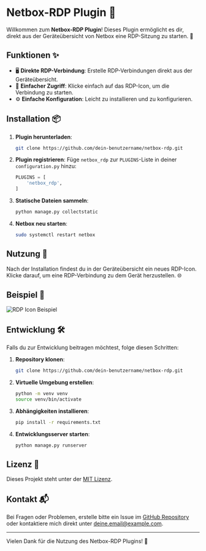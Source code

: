 # Netbox-RDP Plugin 🎉

Willkommen zum **Netbox-RDP Plugin**! Dieses Plugin ermöglicht es dir, direkt aus der Geräteübersicht von Netbox eine RDP-Sitzung zu starten. 🚀

## Funktionen ✨

- 🖥️ **Direkte RDP-Verbindung**: Erstelle RDP-Verbindungen direkt aus der Geräteübersicht.
- 🔗 **Einfacher Zugriff**: Klicke einfach auf das RDP-Icon, um die Verbindung zu starten.
- ⚙️ **Einfache Konfiguration**: Leicht zu installieren und zu konfigurieren.

## Installation 📦

1. **Plugin herunterladen**:
   ```bash
   git clone https://github.com/dein-benutzername/netbox-rdp.git
   ```

2. **Plugin registrieren**:
   Füge `netbox_rdp` zur `PLUGINS`-Liste in deiner `configuration.py` hinzu:
   ```python
   PLUGINS = [
       'netbox_rdp',
   ]
   ```

3. **Statische Dateien sammeln**:
   ```bash
   python manage.py collectstatic
   ```

4. **Netbox neu starten**:
   ```bash
   sudo systemctl restart netbox
   ```

## Nutzung 📖

Nach der Installation findest du in der Geräteübersicht ein neues RDP-Icon. Klicke darauf, um eine RDP-Verbindung zu dem Gerät herzustellen. 🌐

## Beispiel 📸

![RDP Icon Beispiel](static/netbox_rdp/rdp_icon.png)

## Entwicklung 🛠️

Falls du zur Entwicklung beitragen möchtest, folge diesen Schritten:

1. **Repository klonen**:
   ```bash
   git clone https://github.com/dein-benutzername/netbox-rdp.git
   ```

2. **Virtuelle Umgebung erstellen**:
   ```bash
   python -m venv venv
   source venv/bin/activate
   ```

3. **Abhängigkeiten installieren**:
   ```bash
   pip install -r requirements.txt
   ```

4. **Entwicklungsserver starten**:
   ```bash
   python manage.py runserver
   ```

## Lizenz 📄

Dieses Projekt steht unter der [MIT Lizenz](LICENSE).

## Kontakt 📬

Bei Fragen oder Problemen, erstelle bitte ein Issue im [GitHub Repository](https://github.com/dein-benutzername/netbox-rdp/issues) oder kontaktiere mich direkt unter [deine.email@example.com](mailto:deine.email@example.com).

---

Vielen Dank für die Nutzung des Netbox-RDP Plugins! 🎉
